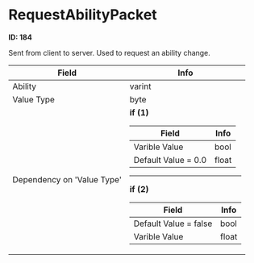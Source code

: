 # RequestAbilityPacket

__ID: 184__

Sent from client to server. Used to request an ability change.

<table><thead><tr><th>Field</th><th>Info</th></tr></thead><tbody>
<tr><td>Ability</td><td>varint</td></tr>
<tr><td>Value Type</td><td>byte</td></tr>
<tr><td>Dependency on 'Value Type'</td><td><b>if (1)</b><br>
  <table><thead><tr><th>Field</th><th>Info</th></tr></thead><tbody>
  <tr><td>Varible Value</td><td>bool</td></tr>
  <tr><td>Default Value = 0.0</td><td>float</td></tr>
  </tbody></table><hr>
  <b>if (2)</b><br>
  <table><thead><tr><th>Field</th><th>Info</th></tr></thead><tbody>
  <tr><td>Default Value = false</td><td>bool</td></tr>
  <tr><td>Varible Value</td><td>float</td></tr>
  </tbody></table></td></tr>
</tbody></table>